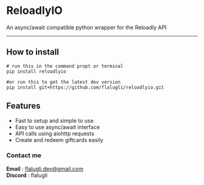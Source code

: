 # ReloadlyIO  

An async/await compatible python wrapper for the Reloadly API  

---

## How to install  

```
# run this in the command propt or terminal
pip install reloadlyio

#or run this to get the latest dev version
pip install git+https://github.com/flalugli/reloadlyio.git
```

## Features  
- Fast to setup and simple to use
- Easy to use async/await interface
- API calls using aiohttp requests  
- Create and redeem giftcards easily

### Contact me

**Email** : <flalugli.dev@gmail.com>  
**Discord** : flalugli   